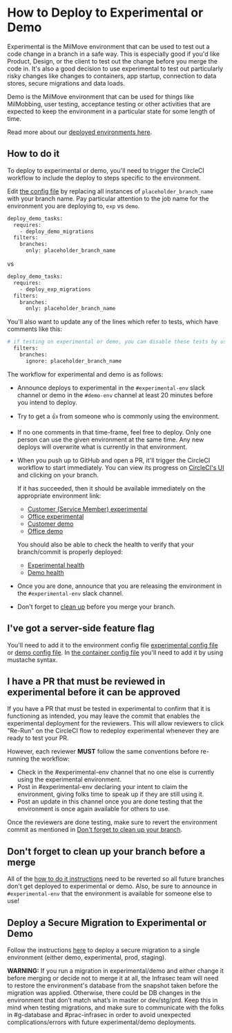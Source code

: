 # How to Deploy to Experimental or Demo

Experimental is the MilMove environment that can be used to test out a code change in a branch in a safe way. This is especially good if you'd like Product, Design, or the client to test out the change before you merge the code in. It's also a good decision to use experimental to test out particularly risky changes like changes to containers, app startup, connection to data stores, secure migrations and data loads.

Demo is the MilMove environment that can be used for things like MilMobbing, user testing, acceptance testing or other activities that are expected to keep the environment in a particular state for some length of time. 

Read more about our [deployed environments here](Deployment-Process).

## How to do it

To deploy to experimental or demo, you'll need to trigger the CircleCI workflow to include the deploy to steps specific to the environment.

Edit [the config file](https://github.com/transcom/mymove/blob/master/.circleci/config.yml) by replacing all instances of `placeholder_branch_name` with your branch name. Pay particular attention to the job name for the environment you are deploying to, `exp` vs `demo`. 

```sh
deploy_demo_tasks:
  requires:
    - deploy_demo_migrations
  filters:
    branches:
      only: placeholder_branch_name
```

vs

```sh
deploy_demo_tasks:
  requires:
    - deploy_exp_migrations
  filters:
    branches:
      only: placeholder_branch_name
``````

You'll also want to update any of the lines which refer to tests, which have comments like this:

```sh
# if testing on experimental or demo, you can disable these tests by using your branch name here
  filters:
    branches:
      ignore: placeholder_branch_name
```

The workflow for experimental and demo is as follows:

* Announce deploys to experimental in the `#experimental-env` slack channel or demo  in the `#demo-env` channel at least 20 minutes before you intend to deploy. 
* Try to get a 👍 from someone who is commonly using the environment. 
* If no one comments in that time-frame, feel free to deploy. Only one person can use the given environment at the same time. Any new deploys will overwrite what is currently in that environment.
* When you push up to GitHub and open a PR, it'll trigger the CircleCI workflow to start immediately. You can view its progress on [CircleCI's UI](https://circleci.com/gh/transcom/workflows/mymove) and clicking on your branch.

  If it has succeeded, then it should be available immediately on the appropriate environment link:
   * [Customer (Service Member) experimental](https://my.exp.move.mil/)
   * [Office experimental](https://office.exp.move.mil/)
   * [Customer demo](https://my.demo.dp3.us/)
   * [Office demo](https://office.demo.dp3.us/)

  You should also be able to check the health to verify that your branch/commit is properly deployed:
   * [Experimental health](https://my.exp.move.mil/health)
   * [Demo health](https://my.demo.dp3.us/health)
* Once you are done, announce that you are releasing the environment in the `#experimental-env` slack channel. 
* Don't forget to [clean up](#dont-forget-to-clean-up-your-branch-before-a-merge) before you merge your branch.

## I've got a server-side feature flag

You'll need to add it to the environment config file [experimental config file](https://github.com/transcom/mymove/blob/master/config/env/exp.app.env) or [demo config file](https://github.com/transcom/mymove/blob/master/config/env/demo.app.env). In [the container config file](https://github.com/transcom/mymove/blob/master/config/app.container-definition.json) you'll need to add it by using mustache syntax.

## I have a PR that must be reviewed in experimental before it can be approved

If you have a PR that must be tested in experimental to confirm that it is functioning as intended, you may leave the commit that enables the experimental deployment for the reviewers. This will allow reviewers to click "Re-Run" on the CircleCI flow to redeploy experimental whenever they are ready to test your PR.

However, each reviewer **MUST** follow the same conventions before re-running the workflow:
* Check in the #experimental-env channel that no one else is currently using the experimental environment.
* Post in #experimental-env declaring your intent to claim the environment, giving folks time to speak up if they are still using it.
* Post an update in this channel once you are done testing that the environment is once again available for others to use.

Once the reviewers are done testing, make sure to revert the environment commit as mentioned in [Don't forget to clean up your branch](#Dont-forget-to-clean-up-your-branch-before-a-merge).

## Don't forget to clean up your branch before a merge

All of the [how to do it instructions](#How-to-do-it) need to be reverted so all future branches don't get deployed to experimental or demo. Also, be sure to announce in `#experimental-env` that the environment is available for someone else to use!

## Deploy a Secure Migration to Experimental or Demo

Follow the instructions [here](https://github.com/transcom/mymove/wiki/migrate-the-database#secure-migrations-for-one-environment) to deploy a secure migration to a single environment (either demo, experimental, prod, staging).

**WARNING:** If you run a migration in experimental/demo and either change it before merging or decide not to merge it at all, the Infrasec team will need to restore the environment's database from the snapshot taken before the migration was applied. Otherwise, there could be DB changes in the environment that don’t match what’s in master or dev/stg/prd. Keep this in mind when testing migrations, and make sure to communicate with the folks in #g-database and #prac-infrasec in order to avoid unexpected complications/errors with future experimental/demo deployments. 
